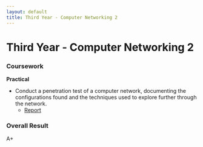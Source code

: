 ```yaml
---
layout: default
title: Third Year - Computer Networking 2
---
```


# Third Year - Computer Networking 2


### Coursework

**Practical**
- Conduct a penetration test of a computer network, documenting the configurations found and the techniques used to explore further through the network.
    - [Report](2001642.pdf)

### Overall Result 
A+
